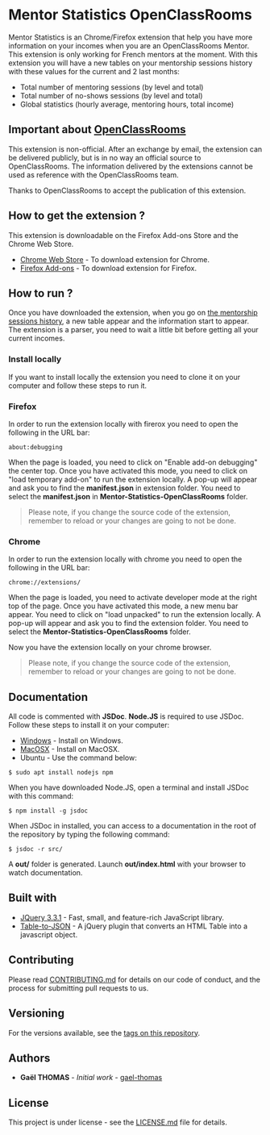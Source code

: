 # Mentor Statistics OpenClassRooms

Mentor Statistics is an Chrome/Firefox extension that help you have more information on your incomes when you are an OpenClassRooms Mentor.
This extension is only working for French mentors at the moment.
With this extension you will have a new tables on your mentorship sessions history with these values for the current and 2 last months:

- Total number of mentoring sessions (by level and total)
- Total number of no-shows sessions (by level and total)
- Global statistics (hourly average, mentoring hours, total income)

## Important about [OpenClassRooms](https://openclassrooms.com)

This extension is non-official.
After an exchange by email, the extension can be delivered publicly, but is in no way an official source to OpenClassRooms.
The information delivered by the extensions cannot be used as reference with the OpenClassRooms team.

Thanks to OpenClassRooms to accept the publication of this extension.

## How to get the extension ?

This extension is downloadable on the Firefox Add-ons Store and the Chrome Web Store.

- [Chrome Web Store](https://chrome.google.com/webstore/detail/mentor-statistics-opencla/ojihaopldjoohbbpidenkbnahhapfdjd) - To download extension for Chrome.
- [Firefox Add-ons](https://github.com/gael-thomas/Mentor-Statistics-OpenClassRooms/releases/download/1.1/mentor_statistics_openclassrooms-1.1.1-fx.xpi) - To download extension for Firefox.

## How to run ?

Once you have downloaded the extension, when you go on [the mentorship sessions history](https://openclassrooms.com/fr/mentorship/dashboard/mentorship-sessions-history), a new table appear and the information start to appear.
The extension is a parser, you need to wait a little bit before getting all your current incomes.

### Install locally

If you want to install locally the extension you need to clone it on your computer and follow these steps to run it.

### Firefox

In order to run the extension locally with firerox you need to open the following in the URL bar:

```
about:debugging
```

When the page is loaded, you need to click on "Enable add-on debugging" the center top.
Once you have activated this mode, you need to click on "load temporary add-on" to run the extension locally.
A pop-up will appear and ask you to find the **manifest.json** in extension folder.
You need to select the **manifest.json** in **Mentor-Statistics-OpenClassRooms** folder.

> Please note, if you change the source code of the extension, remember to reload or your changes are going to not be done.

### Chrome

In order to run the extension locally with chrome you need to open the following in the URL bar:

```
chrome://extensions/
```

When the page is loaded, you need to activate developer mode at the right top of the page.
Once you have activated this mode, a new menu bar appear.
You need to click on "load unpacked" to run the extension locally.
A pop-up will appear and ask you to find the extension folder.
You need to select the **Mentor-Statistics-OpenClassRooms** folder.

Now you have the extension locally on your chrome browser.

> Please note, if you change the source code of the extension, remember to reload or your changes are going to not be done.

## Documentation

All code is commented with **JSDoc**.
**Node.JS** is required to use JSDoc. Follow these steps to install it on your computer:

- [Windows](https://nodejs.org/en/download/) - Install on Windows.
- [MacOSX](https://nodejs.org/en/download/) - Install on MacOSX.
- Ubuntu - Use the command below:

```
$ sudo apt install nodejs npm
```

When you have downloaded Node.JS, open a terminal and install JSDoc with this command:

```
$ npm install -g jsdoc
```

When JSDoc in installed, you can access to a documentation in the root of the repository by typing the following command:

```
$ jsdoc -r src/
```

A **out/** folder is generated. Launch **out/index.html** with your browser to watch documentation.

## Built with

- [JQuery 3.3.1](https://jquery.com/) - Fast, small, and feature-rich JavaScript library.
- [Table-to-JSON](https://www.github.developerdan.com/table-to-json/) - A jQuery plugin that converts an HTML Table into a javascript object.

## Contributing

Please read [CONTRIBUTING.md](CONTRIBUTING.md) for details on our code of conduct, and the process for submitting pull requests to us.

## Versioning

For the versions available, see the [tags on this repository](https://github.com/gael-thomas/Mentor-Statistics-OpenClassRooms/tags).

## Authors

- **Gaël THOMAS** - _Initial work_ - [gael-thomas](https://github.com/gael-thomas)

## License

This project is under license - see the [LICENSE.md](LICENSE.md) file for details.
